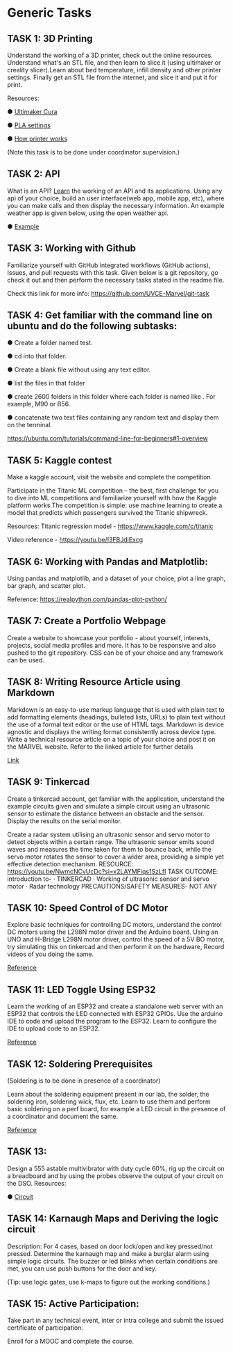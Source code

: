 # Generic Tasks

## TASK 1: 3D Printing

Understand the working of a 3D printer, check out the online resources. Understand what's an
STL file, and then learn to slice it (using ultimaker or creality slicer).Learn about bed
temperature, infill density and other printer settings. Finally get an STL file from the internet, and
slice it and put it for print.

Resources:

● [Ultimaker Cura](https://ultimaker.com/software/ultimaker-cura/)

● [PLA settings](https://standardprintco.com/read/pla-filament-printing-guide-how-to-succeed-printing-pla-and-troubleshooting-common-problems-step-by-step)

● [How printer works](https://www.makeuseof.com/tag/what-is-3d-printing-and-how-exactly-does-it-work/aa/)

(Note this task is to be done under coordinator supervision.)


## TASK 2: API

What is an API? [Learn](https://www.youtube.com/watch?v=s7wmiS2mSXY) the working of an API and its applications. Using any api of your choice,
build an user interface(web app, mobile app, etc), where you can make calls and then display
the necessary information. An example weather app is given below, using the open weather api.

● [Example](https://www.youtube.com/watch?v=HAVPicZJ9ik&feature=youtu.be)


## TASK 3: Working with Github

Familiarize yourself with GitHub integrated workflows (GitHub actions), Issues, and pull requests
with this task. Given below is a git repository, go check it out and then perform the necessary
tasks stated in the readme file.

Check this link for more info:
https://github.com/UVCE-Marvel/git-task


## TASK 4: Get familiar with the command line on ubuntu and do the following subtasks:
● Create a folder named test.

● cd into that folder.

● Create a blank file without using any text editor.

● list the files in that folder

● create 2600 folders in this folder where each folder is named like . For example, M90 or
B56.

● concatenate two text files containing any random text and display them on the terminal.

https://ubuntu.com/tutorials/command-line-for-beginners#1-overview


## TASK 5: Kaggle contest
Make a kaggle account, visit the website and complete the competition

Participate in the Titanic ML competition – the best, first challenge for you to dive into ML
competitions and familiarize yourself with how the Kaggle platform works.The competition is
simple: use machine learning to create a model that predicts which passengers survived the
Titanic shipwreck.

Resources:
Titanic regression model - https://www.kaggle.com/c/titanic

Video reference - https://youtu.be/I3FBJdiExcg


## TASK 6: Working with Pandas and Matplotlib:

Using pandas and matplotlib, and a dataset of your choice, plot a line graph, bar graph, and
scatter plot.

Reference:
https://realpython.com/pandas-plot-python/


## TASK 7: Create a Portfolio Webpage

Create a website to showcase your portfolio - about yourself, interests, projects, social media
profiles and more. It has to be responsive and also pushed to the git repository. CSS can be of
your choice and any framework can be used.


## TASK 8: Writing Resource Article using Markdown

Markdown is an easy-to-use markup language that is used with plain text to add formatting
elements (headings, bulleted lists, URLs) to plain text without the use of a formal text editor or
the use of HTML tags. Markdown is device agnostic and displays the writing format consistently
across device type.
Write a technical resource article on a topic of your choice and post it on the MARVEL website.
Refer to the linked article for further details

[Link](https://hub.uvcemarvel.in/article/52f92f36-fb8a-45da-8f28-686bf4efefff)


## TASK 9: Tinkercad

Create a tinkercad account, get familiar with the application, understand the example circuits given and simulate a simple circuit using an ultrasonic sensor to estimate the distance between an obstacle and the sensor. Display the results on the serial monitor.
 
Create a radar system utilising an ultrasonic sensor and servo motor to detect objects within a certain range. The ultrasonic sensor emits sound waves and measures the time taken for them to bounce back, while the servo motor rotates the sensor to cover a wider area, providing a simple yet effective detection mechanism.
 RESOURCE: https://youtu.be/NwmcNCvUcDc?si=x2LAYMFiqs1SzLfI
 TASK OUTCOME: introduction to-
·        TINKERCAD
·        Working of ultrasonic sensor and servo motor
·        Radar technology
PRECAUTIONS/SAFETY MEASURES- NOT ANY

## TASK 10: Speed Control of DC Motor

Explore basic techniques for controlling DC motors, understand the control DC motors using the
L298N motor driver and the Arduino board. Using an UNO and H-Bridge L298N motor driver,
control the speed of a 5V BO motor, try simulating this on tinkercad and then perform it on the
hardware, Record videos of you doing the same.

[Reference]([https://www.geeksforgeeks.org/distance-measurement-using-ultrasonic-sensor-and-arduino/](https://howtomechatronics.com/tutorials/arduino/arduino-dc-motor-control-tutorial-l298n-pwm-h-bridge/))


## TASK 11: LED Toggle Using ESP32

Learn the working of an ESP32 and create a standalone web server with an ESP32 that
controls the LED connected with ESP32 GPIOs. Use the arduino IDE to code and upload the
program to the ESP32. Learn to configure the IDE to upload code to an ESP32.

[Reference](https://microdigisoft.com/control-leds-using-esp32-web-server-in-arduino-ide/)


## TASK 12: Soldering Prerequisites

(Soldering is to be done in presence of a coordinator)

Learn about the soldering equipment present in our lab, the solder, the soldering iron, soldering
wick, flux, etc. Learn to use them and perform basic soldering on a perf board, for example a
LED circuit in the presence of a coordinator and document the same.

[Reference](https://www.makerspaces.com/how-to-solder/)


## TASK 13:

Design a 555 astable multivibrator with duty cycle 60%, rig up the circuit on a breadboard and
by using the probes observe the output of your circuit on the DSO.
Resources:

● [Circuit](https://www.electronics-tutorials.ws/waveforms/555_oscillator.html)


## TASK 14: Karnaugh Maps and Deriving the logic circuit

Description: For 4 cases, based on door lock/open and key pressed/not pressed. Determine the
karnaugh map and make a burglar alarm using simple logic circuits. The buzzer or led blinks
when certain conditions are met, you can use push buttons for the door and key.

(Tip: use logic gates, use k-maps to figure out the working conditions.)


## TASK 15: Active Participation:

Take part in any technical event, inter or intra college and submit the issued certificate of
participation.

Enroll for a MOOC and complete the course.
